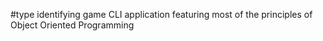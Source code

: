 #type identifying game
CLI application featuring most of the principles of Object Oriented Programming
